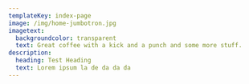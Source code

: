 ```yaml
---
templateKey: index-page
image: /img/home-jumbotron.jpg
imagetext:
  backgroundcolor: transparent
  text: Great coffee with a kick and a punch and some more stuff.
description: 
  heading: Test Heading
  text: Lorem ipsum la de da da da
---
```


